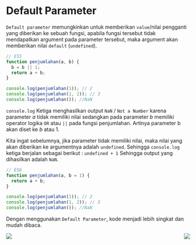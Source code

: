 # Default Parameter

`Default parameter` memungkinkan untuk memberikan `value`/nilai pengganti yang diberikan ke sebuah fungsi, apabila fungsi tersebut tidak mendapatkan argument pada parameter tersebut, maka argument akan memberikan nilai `default` (`undefined`).

```javascript
// ES5
function penjumlahan(a, b) {
  b = b || 1;
  return a + b;
}

console.log(penjumlahan(1)); // 2
console.log(penjumlahan(1, 2)); // 3
console.log(penjumlahan()); //NaN
```

`console.log` Ketiga menghasilkan output `NaN` / `Not a Number` karena parameter _a_ tidak memiliki nilai sedangkan pada parameter _b_ memiliki operator logika `OR` atau `||` pada fungsi penjumlahan. Artinya parameter b akan diset ke _b_ atau 1.

Kita ingat sebelumnya, jika parameter tidak memiliki nilai, maka nilai yang akan diberikan ke argumentnya adalah `undefined`. Sehingga `console.log` ketiga berjalan sebagai berikut :
`undefined + 1`
Sehingga output yang dihasilkan adalah `NaN`.

```javascript
// ES6
function penjumlahan(a, b = 1) {
  return a + b;
}

console.log(penjumlahan(1)); // 2
console.log(penjumlahan(1, 2)); // 3
console.log(penjumlahan()); //NaN
```

Dengan menggunakan `Default Parameter`, kode menjadi lebih singkat dan mudah dibaca.

[<img align="left" src="https://cdn.discordapp.com/attachments/696006258792333352/911046517970833428/Previous-prev.png" />](../009_function_rest_parameter)

[<img align="right" src="https://cdn.discordapp.com/attachments/696006258792333352/911046517756944414/Next-next.png" />](../011_map_objects)